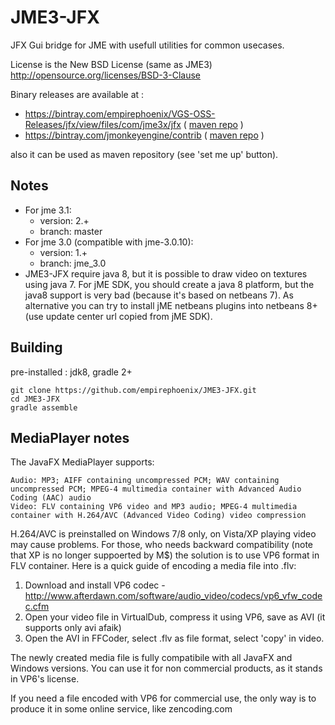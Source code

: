 JME3-JFX
========

JFX Gui bridge for JME with usefull utilities for common usecases.

License is the New BSD License (same as JME3) 
http://opensource.org/licenses/BSD-3-Clause

Binary releases are available at :

 * https://bintray.com/empirephoenix/VGS-OSS-Releases/jfx/view/files/com/jme3x/jfx ( [maven repo](http://dl.bintray.com/empirephoenix/VGS-OSS-Releases) )
 * https://bintray.com/jmonkeyengine/contrib ( [maven repo](http://dl.bintray.com/jmonkeyengine/contrib) )

also it can be used as maven repository (see 'set me up' button).

## Notes

* For jme 3.1:
  * version: 2.+
  * branch: master
* For jme 3.0 (compatible with jme-3.0.10):
  * version: 1.+
  * branch: jme_3.0
* JME3-JFX require java 8, but it is possible to draw video on textures using java 7.
  For jME SDK, you should create a java 8 platform, but the java8 support is very bad (because it's based on netbeans 7). As alternative you can try to install jME netbeans plugins into netbeans 8+ (use update center url copied from jME SDK).

## Building

pre-installed : jdk8, gradle 2+

```
git clone https://github.com/empirephoenix/JME3-JFX.git
cd JME3-JFX
gradle assemble
```

## MediaPlayer notes

The JavaFX MediaPlayer supports:

    Audio: MP3; AIFF containing uncompressed PCM; WAV containing uncompressed PCM; MPEG-4 multimedia container with Advanced Audio Coding (AAC) audio
    Video: FLV containing VP6 video and MP3 audio; MPEG-4 multimedia container with H.264/AVC (Advanced Video Coding) video compression
    
H.264/AVC is preinstalled on Windows 7/8 only, on Vista/XP playing video may cause problems.
For those, who needs backward compatibility (note that XP is no longer suppoerted by M$) the solution is to use VP6 format in FLV container. Here is a quick guide of encoding a media file into .flv:

1) Download and install VP6 codec - http://www.afterdawn.com/software/audio_video/codecs/vp6_vfw_codec.cfm
2) Open your video file in VirtualDub, compress it using VP6, save as AVI (it supports only avi afaik)
3) Open the AVI in FFCoder, select .flv as file format, select 'copy' in video. 

The newly created media file is fully compatibile with all JavaFX and Windows versions. You can use it for non commercial products, as it stands in VP6's license.

If you need a file encoded with VP6 for commercial use, the only way is to produce it in some online service, like zencoding.com


